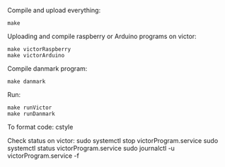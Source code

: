 Compile and upload everything:

	make

Uploading and compile raspberry or Arduino programs on victor:

	make victorRaspberry 
	make victorArduino

Compile danmark program: 

	make danmark

Run:

	make runVictor
	make runDanmark

To format code:
 	cstyle 

Check status on victor:
	sudo systemctl stop victorProgram.service
	sudo systemctl status victorProgram.service
	sudo journalctl -u victorProgram.service -f


